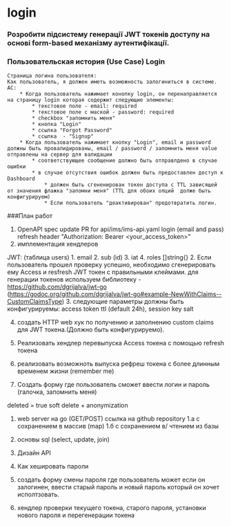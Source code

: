# login

### Розробити підсистему генерації JWT токенів доступу на основі form-based механізму аутентифікації.




### Пользовательская история (Use Case) Login
	Страница логина пользователя:
    Как пользователь, я должен иметь возможность залогиниться в системе.
    AC:
        * Когда пользователь нажимает конопку login, он перенаправляется на страницу login которая содержит следующие элементы:
            * текстовое поле - email: required 
            * текстовое поле с маской - password: required 
            * checkbox "запомнить меня" 
            * кнопка "Login" 
            * ссылка "Forgot Password"
            * ссылка  - "Signup"
        * Когда пользователь нажимает кнопку "Login", email и password должны быть провалидированы, email / password / запомнить меня value отправлены на сервер для валидации
            * соответствующее сообщение должно быть отправлдено в случае ошибки 
            * в случае отсутствия ошибок должен быть предоставлен доступ к Dashboard 
                * должен быть сгененирован токен доступа с TTL зависящей от значения флажка "запомни меня" (TTL для обоих опций  долже быть конфигурируем)
                * Если пользователь "деактивирован" предотвратить логин.
                

###План работ
1. OpenAPI spec update PR for api/ims/ims-api.yaml
    login (email and pass)
    refresh
        header "Authorization: Bearer <your_access_token>"
2. имплементация хендлеров

JWT: (таблица users)
    1. email
    2. sub (id)
    3. iat
    4. roles []string{}
2. Если пользователь прошел проверку успешно, необходимо сгенерировать ему Access и resfresh JWT токен с правильными клеймами.
для генерации токенов используем библиотеку - https://github.com/dgrijalva/jwt-go (https://godoc.org/github.com/dgrijalva/jwt-go#example-NewWithClaims--CustomClaimsType)
3. следующие параметры должны быть конфигурируемы: access token ttl (default 24h), session key salt

4. создать HTTP web хук по получению и заполнению custom claims для JWT токена.(Должно быть конфигурируемо).

5. Реализовать хендлер перевыпуска Access токена с помощью refresh токена 
6. реализовать возможноть выпуска рефреш токена с более длинным временем жизни (remember me)
1. Создать форму где пользователь сможет ввести логин и пароль (галочка, запомнить меня)

deleted = true
soft delete + anonymization
	
	
1. web server на go (GET/POST) ссылка на github repository
    1.а с сохранением в массив (map)
    1.б с сохранением в/ чтением из базы
2. основы sql (select, update, join)
3. Дизайн API
4. Как хешировать пароли

5. создать форму смены пароля где пользователь может если он залогинен, ввести старый пароль и новый пароль который он хочет исполтзовать. 
6. хендлер проверки текущего токена, старого пароля, установки нового пароля и перегенерации токена